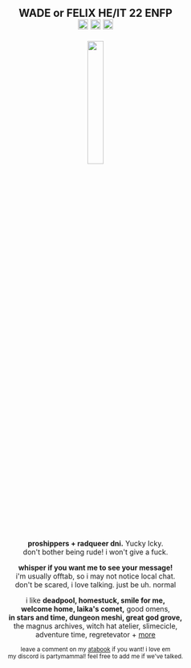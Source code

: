 <h2 p align="center">WADE or FELIX HE/IT 22 ENFP
<br><img src="https://files.catbox.moe/lyogii.png" height="20px"> <img src="https://files.catbox.moe/od5klh.png" height="20px"> <img src="https://files.catbox.moe/ud4nx6.png" height="20px"></h2>
<p align="center"><img src="https://files.catbox.moe/jel54b.gif" width="25%"></p>
<p align="center">
<b>proshippers + radqueer dni.</b> Yucky Icky.
<br>don't bother being rude! i won't give a fuck.</p>
<p align="center"><b>whisper if you want me to see your message!</b>
<br>i'm usually offtab, so i may not notice local chat.
<br>don't be scared, i love talking. just be uh. normal</p>
<p align="center">
i like <b>deadpool, homestuck, smile for me,</b> 
<br><b>welcome home, laika's comet,</b> good omens,
<br><b>in stars and time, dungeon meshi, great god grove,</b>
<br>the magnus archives, witch hat atelier, slimecicle,
<br>adventure time, regretevator + <a href="https://rentry.co/-spiderman">more</a>
</p>
<p align="center"><sub>leave a comment on my <a href="https://inspekta.atabook.org/">atabook</a> if you want! i love em</sub>
<br><sup>my discord is partymammal! feel free to add me if we've talked.</sup></p>
